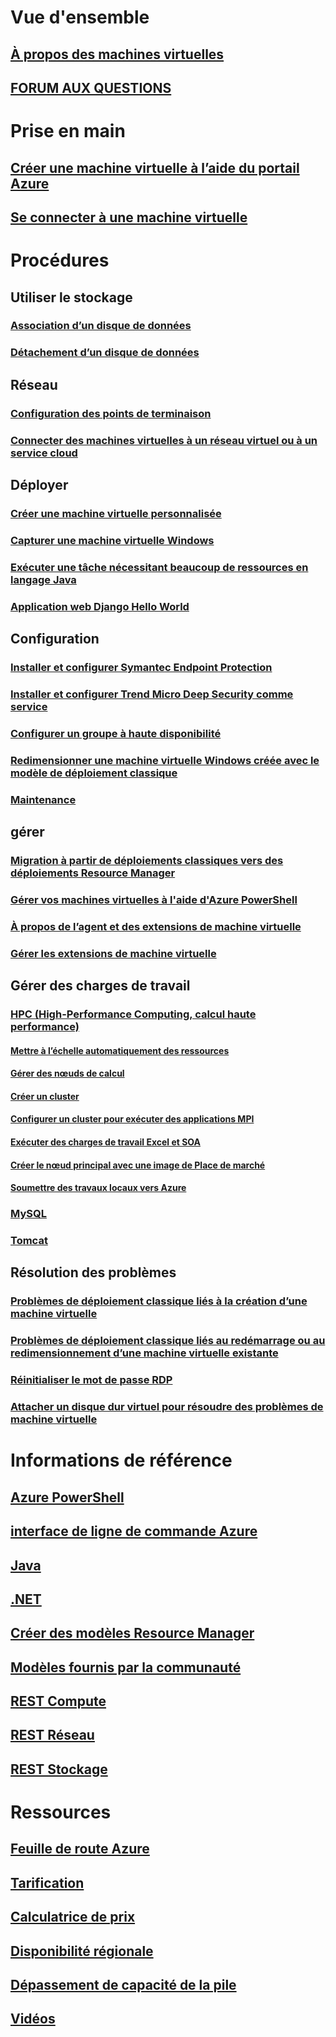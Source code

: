 # Vue d'ensemble
## [À propos des machines virtuelles](../../virtual-machines-windows-about.md?toc=%2fazure%2fvirtual-machines%2fwindows%2fclassic%2ftoc.json)
## [FORUM AUX QUESTIONS](faq-classic.md)

# Prise en main
## [Créer une machine virtuelle à l’aide du portail Azure](tutorial-classic.md)
## [Se connecter à une machine virtuelle](connect-logon-classic.md)

# Procédures
## Utiliser le stockage
### [Association d’un disque de données](attach-disk-classic.md)
### [Détachement d’un disque de données](detach-disk-classic.md)

## Réseau
### [Configuration des points de terminaison](setup-endpoints.md)
### [Connecter des machines virtuelles à un réseau virtuel ou à un service cloud](connect-vms-classic.md)

## Déployer
### [Créer une machine virtuelle personnalisée](createportal-classic.md)
### [Capturer une machine virtuelle Windows](capture-image-classic.md)
### [Exécuter une tâche nécessitant beaucoup de ressources en langage Java](java-run-compute-intensive-task.md)
### [Application web Django Hello World](python-django-web-app.md)

## Configuration
### [Installer et configurer Symantec Endpoint Protection](install-symantec.md)
### [Installer et configurer Trend Micro Deep Security comme service](install-trend.md)
### [Configurer un groupe à haute disponibilité](configure-availability-classic.md)
### [Redimensionner une machine virtuelle Windows créée avec le modèle de déploiement classique](resize-vm-classic.md)
### [Maintenance](planned-maintenance-schedule-classic.md)

## gérer
### [Migration à partir de déploiements classiques vers des déploiements Resource Manager](../../virtual-machines-windows-migration-classic-resource-manager-deep-dive.md)
### [Gérer vos machines virtuelles à l'aide d'Azure PowerShell](manage-psh-classic.md)
### [À propos de l’agent et des extensions de machine virtuelle](agents-and-extensions-classic.md)
### [Gérer les extensions de machine virtuelle](manage-extensions-classic.md)

## Gérer des charges de travail
### [HPC (High-Performance Computing, calcul haute performance)](../../virtual-machines-windows-hpcpack-cluster-options.md)
#### [Mettre à l’échelle automatiquement des ressources](hpcpack-cluster-node-autogrowshrink.md)
#### [Gérer des nœuds de calcul](hpcpack-cluster-node-manage.md)
#### [Créer un cluster](hpcpack-cluster-powershell-script.md)
#### [Configurer un cluster pour exécuter des applications MPI](hpcpack-rdma-cluster.md)
#### [Exécuter des charges de travail Excel et SOA](../../virtual-machines-windows-excel-cluster-hpcpack.md)
#### [Créer le nœud principal avec une image de Place de marché](../../virtual-machines-windows-hpcpack-cluster-headnode.md)
#### [Soumettre des travaux locaux vers Azure](../../virtual-machines-windows-hpcpack-cluster-submit-jobs.md)
### [MySQL](mysql-2008r2.md)
### [Tomcat](java-run-tomcat-app-server.md)

## Résolution des problèmes
### [Problèmes de déploiement classique liés à la création d’une machine virtuelle](troubleshoot-deployment-new-vm.md)
### [Problèmes de déploiement classique liés au redémarrage ou au redimensionnement d’une machine virtuelle existante](virtual-machines-windows-classic-restart-resize-error-troubleshooting.md)
### [Réinitialiser le mot de passe RDP](reset-rdp.md)
### [Attacher un disque dur virtuel pour résoudre des problèmes de machine virtuelle](troubleshoot-recovery-disks-portal.md)

# Informations de référence
## [Azure PowerShell](/powershell/azure/overview)
## [interface de ligne de commande Azure](/cli/azure/vm)
## [Java](/java/api)
## [.NET](/dotnet/api/microsoft.azure.management.compute)
## [Créer des modèles Resource Manager](../../../resource-group-authoring-templates.md)
## [Modèles fournis par la communauté](https://azure.microsoft.com/documentation/templates)
## [REST Compute](https://msdn.microsoft.com/library/jj157206.aspx)
## [REST Réseau](https://msdn.microsoft.com/library/jj157182.aspx)
## [REST Stockage](https://msdn.microsoft.com/library/ee460790.aspx)

# Ressources
## [Feuille de route Azure](https://azure.microsoft.com/roadmap/?category=compute)
## [Tarification](https://azure.microsoft.com/pricing/details/virtual-machines/#Windows)
## [Calculatrice de prix](https://azure.microsoft.com/pricing/calculator/)
## [Disponibilité régionale](https://azure.microsoft.com/regions/services/)
## [Dépassement de capacité de la pile](http://stackoverflow.com/questions/tagged/azure-virtual-machine)
## [Vidéos](https://azure.microsoft.com/documentation/videos/index/?services=virtual-machines)
